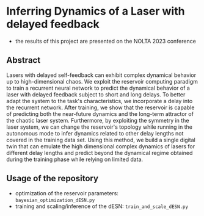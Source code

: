 # Inferring Dynamics of a Laser with delayed feedback

- the results of this project are presented on the NOLTA 2023 conference

## Abstract

Lasers with delayed self-feedback can exhibit complex dynamical behavior up to high-dimensional chaos. We exploit the reservoir computing paradigm to train a recurrent neural network to predict the dynamical behavior of a laser with delayed feedback subject to short and long delays. To better adapt the system to the task's characteristics, we incorporate a delay into the recurrent network. After training, we show that the reservoir is capable of predicting both the near-future dynamics and the long-term attractor of the chaotic laser system. Furthermore, by exploiting the symmetry in the laser system, we can change the reservoir's topology while running in the autonomous mode to infer dynamics related to other delay lengths not covered in the training data set. Using this method, we build a single digital twin that can emulate the high dimensional complex dynamics of lasers for different delay lengths and predict beyond the dynamical regime obtained during the training phase while relying on limited data.

## Usage of the repository

- optimization of the reservoir parameters: `bayesian_optimization_dESN.py`
- training and scaling/inference of the dESN: `train_and_scale_dESN.py` 